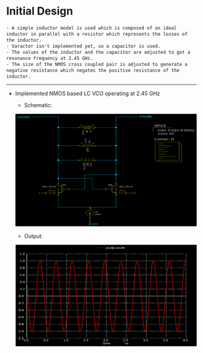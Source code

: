 Initial Design
=================

    - A simple inductor model is used which is composed of an ideal inductor in parallel with a resistor which represents the losses of the inductor.
    - Varactor isn't implemented yet, so a capacitor is used.
    - The values of the inductor and the capacitor are adjusted to get a resonance frequency at 2.45 GHz.
    - The size of the NMOS cross coupled pair is adjusted to generate a negative resistance which negates the positive resistance of the inductor.

_________________________________________________________________________
- Implemented NMOS based LC VCO operating at 2.45 GHz
    - Schematic:
    
    ![NMOS LC VCO Schematic](images/NMOS_LC_VCO_Schematic.png "NMOS LC VCO Schematic")
    
    - Output: 
    
    ![NMOS LC VCO Output](images/NMOS_LC_VCO_Diff_Output.png "NMOS LC VCO Differential Output")

